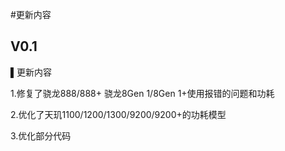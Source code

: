 #更新内容
## V0.1
▌更新内容

1.修复了骁龙888/888+ 骁龙8Gen 1/8Gen 1+使用报错的问题和功耗

2.优化了天玑1100/1200/1300/9200/9200+的功耗模型

3.优化部分代码

